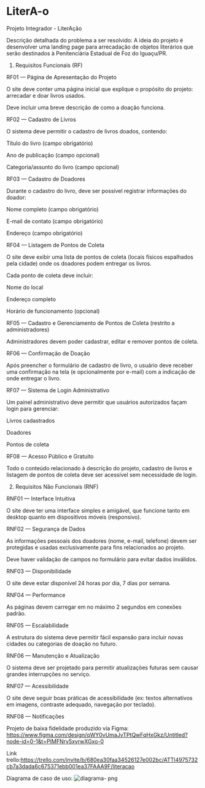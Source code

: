 # LiterA-o

Projeto Integrador - LiterAção

Descrição detalhada do problema a ser resolvido: 
A ideia do projeto é desenvolver uma landing page para arrecadação de objetos literários que serão destinados à Penitenciária Estadual de Foz do Iguaçu/PR.


1. Requisitos Funcionais (RF)

RF01 — Página de Apresentação do Projeto

O site deve conter uma página inicial que explique o propósito do projeto: arrecadar e doar livros usados.

Deve incluir uma breve descrição de como a doação funciona.


RF02 — Cadastro de Livros

O sistema deve permitir o cadastro de livros doados, contendo:

Título do livro (campo obrigatório)

Ano de publicação (campo opcional)

Categoria/assunto do livro (campo opcional)



RF03 — Cadastro de Doadores

Durante o cadastro do livro, deve ser possível registrar informações do doador:

Nome completo (campo obrigatório)

E-mail de contato (campo obrigatório)

Endereço (campo obrigatório)



RF04 — Listagem de Pontos de Coleta

O site deve exibir uma lista de pontos de coleta (locais físicos espalhados pela cidade) onde os doadores podem entregar os livros.

Cada ponto de coleta deve incluir:

Nome do local

Endereço completo

Horário de funcionamento (opcional)



RF05 — Cadastro e Gerenciamento de Pontos de Coleta (restrito a administradores)

Administradores devem poder cadastrar, editar e remover pontos de coleta.


RF06 — Confirmação de Doação

Após preencher o formulário de cadastro de livro, o usuário deve receber uma confirmação na tela (e opcionalmente por e-mail) com a indicação de onde entregar o livro.


RF07 — Sistema de Login Administrativo

Um painel administrativo deve permitir que usuários autorizados façam login para gerenciar:

Livros cadastrados

Doadores

Pontos de coleta



RF08 — Acesso Público e Gratuito

Todo o conteúdo relacionado à descrição do projeto, cadastro de livros e listagem de pontos de coleta deve ser acessível sem necessidade de login.

2. Requisitos Não Funcionais (RNF)

RNF01 — Interface Intuitiva

O site deve ter uma interface simples e amigável, que funcione tanto em desktop quanto em dispositivos móveis (responsivo).


RNF02 — Segurança de Dados

As informações pessoais dos doadores (nome, e-mail, telefone) devem ser protegidas e usadas exclusivamente para fins relacionados ao projeto.

Deve haver validação de campos no formulário para evitar dados inválidos.


RNF03 — Disponibilidade

O site deve estar disponível 24 horas por dia, 7 dias por semana.


RNF04 — Performance

As páginas devem carregar em no máximo 2 segundos em conexões padrão.


RNF05 — Escalabilidade

A estrutura do sistema deve permitir fácil expansão para incluir novas cidades ou categorias de doação no futuro.


RNF06 — Manutenção e Atualização

O sistema deve ser projetado para permitir atualizações futuras sem causar grandes interrupções no serviço.


RNF07 — Acessibilidade

O site deve seguir boas práticas de acessibilidade (ex: textos alternativos em imagens, contraste adequado, navegação por teclado).


RNF08 — Notificações






Projeto de baixa fidelidade produzido via Figma: https://www.figma.com/design/qWY0vUmaJvTPtQwFqHxGkz/Untitled?node-id=0-1&t=PIMFNrv5xyrwXGxo-0

Link trello:https://trello.com/invite/b/680ea30faa34526127e002bc/ATTI4975732cb7a3dada6c675371ebb001ea37FAAA9F/literacao

Diagrama de caso de uso: ![diagrama- png](https://github.com/user-attachments/assets/2021d760-5d17-4eeb-bab8-ab82b91aff1e)





